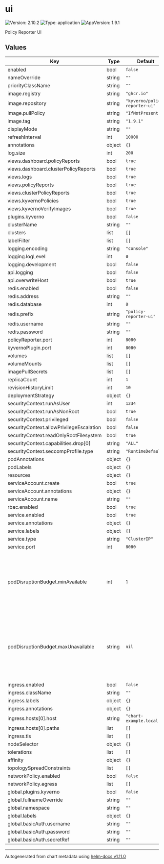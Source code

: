 # ui

![Version: 2.10.2](https://img.shields.io/badge/Version-2.10.2-informational?style=flat-square) ![Type: application](https://img.shields.io/badge/Type-application-informational?style=flat-square) ![AppVersion: 1.9.1](https://img.shields.io/badge/AppVersion-1.9.1-informational?style=flat-square)

Policy Reporter UI

## Values

| Key | Type | Default | Description |
|-----|------|---------|-------------|
| enabled | bool | `false` |  |
| nameOverride | string | `""` |  |
| priorityClassName | string | `""` |  |
| image.registry | string | `"ghcr.io"` |  |
| image.repository | string | `"kyverno/policy-reporter-ui"` |  |
| image.pullPolicy | string | `"IfNotPresent"` |  |
| image.tag | string | `"1.9.1"` |  |
| displayMode | string | `""` |  |
| refreshInterval | int | `10000` |  |
| annotations | object | `{}` |  |
| log.size | int | `200` |  |
| views.dashboard.policyReports | bool | `true` |  |
| views.dashboard.clusterPolicyReports | bool | `true` |  |
| views.logs | bool | `true` |  |
| views.policyReports | bool | `true` |  |
| views.clusterPolicyReports | bool | `true` |  |
| views.kyvernoPolicies | bool | `true` |  |
| views.kyvernoVerifyImages | bool | `true` |  |
| plugins.kyverno | bool | `false` |  |
| clusterName | string | `""` |  |
| clusters | list | `[]` |  |
| labelFilter | list | `[]` |  |
| logging.encoding | string | `"console"` |  |
| logging.logLevel | int | `0` |  |
| logging.development | bool | `false` |  |
| api.logging | bool | `false` |  |
| api.overwriteHost | bool | `true` |  |
| redis.enabled | bool | `false` |  |
| redis.address | string | `""` |  |
| redis.database | int | `0` |  |
| redis.prefix | string | `"policy-reporter-ui"` |  |
| redis.username | string | `""` |  |
| redis.password | string | `""` |  |
| policyReporter.port | int | `8080` |  |
| kyvernoPlugin.port | int | `8080` |  |
| volumes | list | `[]` |  |
| volumeMounts | list | `[]` |  |
| imagePullSecrets | list | `[]` |  |
| replicaCount | int | `1` |  |
| revisionHistoryLimit | int | `10` |  |
| deploymentStrategy | object | `{}` |  |
| securityContext.runAsUser | int | `1234` |  |
| securityContext.runAsNonRoot | bool | `true` |  |
| securityContext.privileged | bool | `false` |  |
| securityContext.allowPrivilegeEscalation | bool | `false` |  |
| securityContext.readOnlyRootFilesystem | bool | `true` |  |
| securityContext.capabilities.drop[0] | string | `"ALL"` |  |
| securityContext.seccompProfile.type | string | `"RuntimeDefault"` |  |
| podAnnotations | object | `{}` |  |
| podLabels | object | `{}` |  |
| resources | object | `{}` |  |
| serviceAccount.create | bool | `true` |  |
| serviceAccount.annotations | object | `{}` |  |
| serviceAccount.name | string | `""` |  |
| rbac.enabled | bool | `true` |  |
| service.enabled | bool | `true` |  |
| service.annotations | object | `{}` |  |
| service.labels | object | `{}` |  |
| service.type | string | `"ClusterIP"` |  |
| service.port | int | `8080` |  |
| podDisruptionBudget.minAvailable | int | `1` | Configures the minimum available pods for policy-reporter-ui disruptions. Cannot be used if `maxUnavailable` is set. |
| podDisruptionBudget.maxUnavailable | string | `nil` | Configures the maximum unavailable pods for policy-reporter-ui disruptions. Cannot be used if `minAvailable` is set. |
| ingress.enabled | bool | `false` |  |
| ingress.className | string | `""` |  |
| ingress.labels | object | `{}` |  |
| ingress.annotations | object | `{}` |  |
| ingress.hosts[0].host | string | `"chart-example.local"` |  |
| ingress.hosts[0].paths | list | `[]` |  |
| ingress.tls | list | `[]` |  |
| nodeSelector | object | `{}` |  |
| tolerations | list | `[]` |  |
| affinity | object | `{}` |  |
| topologySpreadConstraints | list | `[]` |  |
| networkPolicy.enabled | bool | `false` |  |
| networkPolicy.egress | list | `[]` |  |
| global.plugins.kyverno | bool | `false` |  |
| global.fullnameOverride | string | `""` |  |
| global.namespace | string | `""` |  |
| global.labels | object | `{}` |  |
| global.basicAuth.username | string | `""` |  |
| global.basicAuth.password | string | `""` |  |
| global.basicAuth.secretRef | string | `""` |  |

----------------------------------------------
Autogenerated from chart metadata using [helm-docs v1.11.0](https://github.com/norwoodj/helm-docs/releases/v1.11.0)
